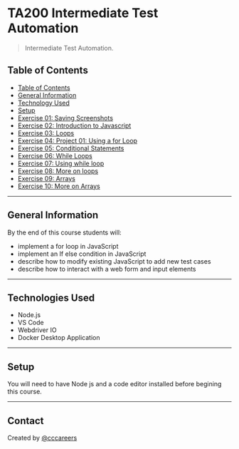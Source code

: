 # TA200 Intermediate Test Automation

> Intermediate Test Automation.

## Table of Contents

- [Table of Contents](#table-of-contents)
- [General Information](#general-information)
- [Technology Used](#technologies-used)
- [Setup](#setup)
- [Exercise 01: Saving Screenshots](https://github.com/cccareers/TA200-Intermediate-Test-Automation/blob/main/Exercises/01-screenshots.md)
- [Exercise 02: Introduction to Javascript](https://github.com/cccareers/TA200-Intermediate-Test-Automation/blob/main/Exercises/02-intro-to-javascript.md)
- [Exercise 03: Loops](https://github.com/cccareers/TA200-Intermediate-Test-Automation/blob/main/03-loops.md)
- [Exercise 04: Project 01: Using a for Loop](https://github.com/cccareers/TA200-Intermediate-Test-Automation/blob/main/04-using-loops.md)
- [Exercise 05: Conditional Statements](https://github.com/cccareers/TA200-Intermediate-Test-Automation/blob/main/05-conditional-statements.md)
- [Exercise 06: While Loops](https://github.com/cccareers/TA200-Intermediate-Test-Automation/blob/main/06-while-loops.md)
- [Exercise 07: Using while loop](https://github.com/cccareers/TA200-Intermediate-Test-Automation/blob/main/07-using-while-loop.md)
- [Exercise 08: More on loops](https://github.com/cccareers/TA200-Intermediate-Test-Automation/blob/main/08-more-on-loops.md)
- [Exercise 09: Arrays](https://github.com/cccareers/TA200-Intermediate-Test-Automation/blob/main/09-arrays.md)
- [Exercise 10: More on Arrays](https://github.com/cccareers/TA200-Intermediate-Test-Automation/blob/main/10-more-on-arrays.md)

---

## General Information

By the end of this course students will:

- implement a for loop in JavaScript
- implement an If else condition in JavaScript
- describe how to modify existing JavaScript to add new test cases
- describe how to interact with a web form and input elements

---

## Technologies Used

- Node.js
- VS Code
- Webdriver IO
- Docker Desktop Application

---

## Setup

You will need to have Node js and a code editor installed before begining this course.

---

## Contact

Created by [@cccareers](https://github.com/cccareers)
